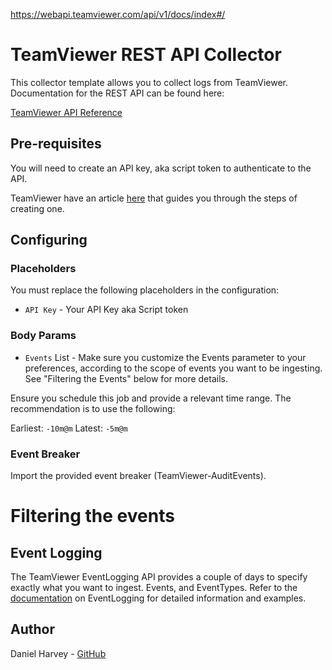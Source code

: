 https://webapi.teamviewer.com/api/v1/docs/index#/

# TeamViewer REST API Collector

This collector template allows you to collect logs from TeamViewer. 
Documentation for the REST API can be found here:

[TeamViewer API Reference](https://webapi.teamviewer.com/api/v1/docs/index#/)

## Pre-requisites
You will need to create an API key, aka script token to authenticate to the API.

TeamViewer have an article [here](https://www.teamviewer.com/en-au/global/support/knowledge-base/teamviewer-classic/for-developers/use-the-teamviewer-api/) that guides you through the steps of creating one.

## Configuring
### Placeholders
You must replace the following placeholders in the configuration:
* `API Key` - Your API Key aka Script token

### Body Params
* `Events` List - Make sure you customize the Events parameter to your preferences, according to the scope of events you want to be ingesting. See "Filtering the Events" below for more details.

Ensure you schedule this job and provide a relevant time range. The recommendation is to use the following:

Earliest: `-10m@m`
Latest: `-5m@m`

### Event Breaker

Import the provided event breaker (TeamViewer-AuditEvents).

# Filtering the events
## Event Logging
The TeamViewer EventLogging API provides a couple of days to specify exactly what you want to ingest. Events, and EventTypes.
Refer to the [documentation](https://webapi.teamviewer.com/api/v1/docs/index#!/EventLogging/EventLogging_Post) on EventLogging for detailed information and examples.

## Author
Daniel Harvey - [GitHub](https://github.com/snags141)